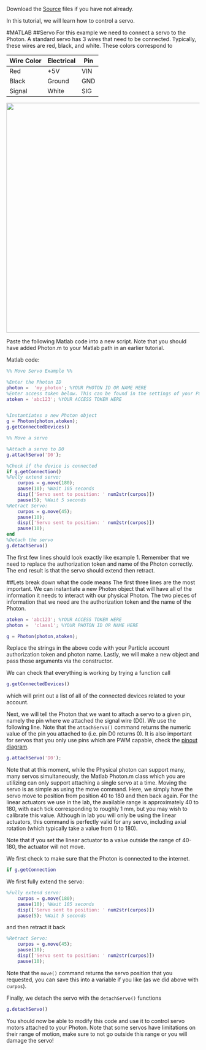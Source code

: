Download the [Source](https://github.com/mkfu/MAE224/tree/master/Source%20Files) files if you have not already.

In this tutorial, we will learn how to control a servo.

#MATLAB
##Servo
For this example we need to connect a servo to the Photon. A standard servo has 3 wires that need to be connected. Typically, these wires are red, black, and white.  These colors correspond to  

 **Wire Color** | Electrical | Pin   
 --- | --- | ---   
 Red | +5V | VIN   
 Black | Ground | GND 
Signal | White | SIG  

<p align="center">
<img src="https://github.com/mkfu/MAE224/blob/master/images/example2circuit.png" width="600">  
</p>   

Paste the following Matlab code into a new script. Note that you should have added Photon.m to your Matlab path in an earlier tutorial.

Matlab code:

```matlab
%% Move Servo Example %%

%Enter the Photon ID
photon =  'my_photon'; %YOUR PHOTON ID OR NAME HERE
%Enter access token below. This can be found in the settings of your Particle Account
atoken = 'abc123'; %YOUR ACCESS TOKEN HERE


%Instantiates a new Photon object
g = Photon(photon,atoken);
g.getConnectedDevices()

%% Move a servo

%Attach a servo to D0
g.attachServo('D0');

%Check if the device is connected
if g.getConnection()
%Fully extend servo:
    curpos = g.move(180);
    pause(10); %Wait 105 seconds
    disp(['Servo sent to position: ' num2str(curpos)])
    pause(5); %Wait 5 seconds
%Retract Servo:
    curpos = g.move(45);
    pause(10);
    disp(['Servo sent to position: ' num2str(curpos)])
    pause(10);
end
%Detach the servo
g.detachServo()
```

The first few lines should look exactly like example 1. Remember that we need to replace the authorization token and name of the Photon correctly. The end result is that the servo should extend then retract.

##Lets break down what the code means
The first three lines are the most important. We can instantiate a new Photon object that will have all of the information it needs to interact with our physical Photon. The two pieces of information that we need are the authorization token and the name of the Photon.
```matlab
atoken = 'abc123'; %YOUR ACCESS TOKEN HERE
photon =  'class1'; %YOUR PHOTON ID OR NAME HERE

g = Photon(photon,atoken);
```

Replace the strings in the above code with your Particle account authorization token and photon name.  Lastly, we will make a new object and pass those arguments via the constructor.

We can check that everything is working by trying a function call
```matlab
g.getConnectedDevices()
```
which will print out a list of all of the connected devices related to your account.  

Next, we will tell the Photon that we want to attach a servo to a given pin, namely the pin where we attached the signal wire (D0). We use the following line. Note that the `attachServo()` command returns the numeric value of the pin you attached to (i.e. pin D0 returns 0). It is also important for servos that you only use pins which are PWM capable, check the [pinout diagram](https://github.com/d008/MAE224/wiki/Particle-Photon-Pinout-Diagram).

```matlab
g.attachServo('D0');
```
Note that at this moment, while the Physical photon can support many, many servos simultaneously, the Matlab Photon.m class which you are utilizing can only support attaching a single servo at a time. Moving the servo is as simple as using the move command. Here, we simply have the servo move to position from position 40 to 180 and then back again. For the linear actuators we use in the lab, the available range is approximately 40 to 180, with each tick corresponding to roughly 1 mm, but you may wish to calibrate this value. Although in lab you will only be using the linear actuators, this command is perfectly valid for any servo, including axial rotation (which typically take a value from 0 to 180).

Note that if you set the linear actuator to a value outside the range of 40-180, the actuator will not move.

We first check to make sure that the Photon is connected to the internet.
```matlab
if g.getConnection
```

We first fully extend the servo:
```matlab
%Fully extend servo:
    curpos = g.move(180);
    pause(10); %Wait 105 seconds
    disp(['Servo sent to position: ' num2str(curpos)])
    pause(5); %Wait 5 seconds
```
and then retract it back

```matlab
%Retract Servo:
    curpos = g.move(45);
    pause(10);
    disp(['Servo sent to position: ' num2str(curpos)])
    pause(10);
```
Note that the `move()` command returns the servo position that you requested, you can save this into a variable if you like (as we did above with `curpos`).

Finally, we detach the servo with the `detachServo()` functions
```matlab
g.detachServo()
```

You should now be able to modify this code and use it to control servo motors attached to your Photon. Note that some servos have limitations on their range of motion, make sure to not go outside this range or you will damage the servo!

